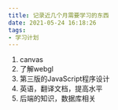 ```yaml
---
title: 记录近几个月需要学习的东西
date: 2021-05-24 16:18:26
tags: 
- 学习计划
---
```

1. canvas
2. 了解webgl
3. 第三版的JavaScript程序设计
4. 英语，翻译文档，提高水平
5. 后端的知识，数据库相关
